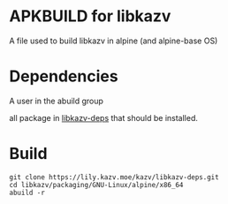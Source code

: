 # APKBUILD for libkazv

A file used to build libkazv in alpine (and alpine-base OS)

# Dependencies

A user in the abuild group

all package in [libkazv-deps](https://lily.kazv.moe/kazv/libkazv-deps/-/tree/alpinePackage/packaging/GNU-Linux/alpine/x86_64) that should be installed.

# Build
```
git clone https://lily.kazv.moe/kazv/libkazv-deps.git
cd libkazv/packaging/GNU-Linux/alpine/x86_64
abuild -r
```
